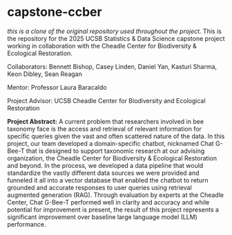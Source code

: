 # capstone-ccber
_this is a clone of the original repository used throughout the project._ This is the repository for the 2025 UCSB Statistics & Data Science capstone project working in collaboration with the Cheadle Center for Biodiversity & Ecological Restoration.

Collaborators: Bennett Bishop, Casey Linden, Daniel Yan, Kasturi Sharma, Keon Dibley, Sean Reagan

Mentor: Professor Laura Baracaldo

Project Advisor: UCSB Cheadle Center for Biodiversity and Ecological Restoration

**Project Abstract:**
A current problem that researchers involved in bee taxonomy face is the access and retrieval of relevant information for specific queries given the vast and often scattered nature of the data. In this project, our team developed a domain-specific chatbot, nicknamed Chat G-Bee-T that is designed to support taxonomic research at our advising organization, the Cheadle Center for Biodiversity & Ecological Restoration and beyond. In the process, we developed a data pipeline that would standardize the vastly different data sources we were provided and funneled it all into a vector database that enabled the chatbot to return grounded and accurate responses to user queries using retrieval augmented generation (RAG). Through evaluation by experts at the Cheadle Center, Chat G-Bee-T performed well in clarity and accuracy and while potential for improvement is present, the result of this project represents a significant improvement over baseline large language model (LLM) performance.

